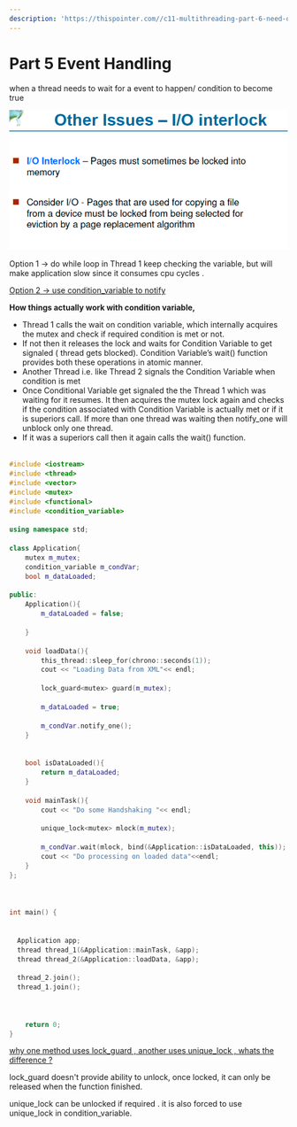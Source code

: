 ```yaml
---
description: 'https://thispointer.com//c11-multithreading-part-6-need-of-event-handling/'
---
```


# Part 5 Event Handling

when a thread needs to wait for a event to happen/ condition to become true

![](../../.gitbook/assets/image%20%28105%29.png)

Option 1 -&gt; do while loop in Thread 1 keep checking the variable, but will make application slow since it consumes cpu cycles .

[Option 2 -&gt; use condition\_variable to notify](https://thispointer.com//c11-multithreading-part-7-condition-variables-explained/)

**How things actually work with condition variable,**

* Thread 1 calls the wait on condition variable, which internally acquires the mutex and check if required condition is met or not.
* If not then it releases the lock and waits for Condition Variable to get signaled \( thread gets blocked\). Condition Variable’s wait\(\) function provides both these operations in atomic manner.
* Another Thread i.e. like Thread 2 signals the Condition Variable when condition is met
* Once Conditional Variable get signaled the the Thread 1 which was waiting for it resumes. It then acquires the mutex lock again and checks if the condition associated with Condition Variable is actually met or if it is superiors call. If more than one thread was waiting then notify\_one will unblock only one thread.
* If it was a superiors call then it again calls the wait\(\) function.

```cpp

#include <iostream>
#include <thread>
#include <vector>
#include <mutex>
#include <functional>
#include <condition_variable>

using namespace std;

class Application{
	mutex m_mutex;
	condition_variable m_condVar;
	bool m_dataLoaded;

public:
	Application(){
		m_dataLoaded = false;

	}

	void loadData(){
		this_thread::sleep_for(chrono::seconds(1));
		cout << "Loading Data from XML"<< endl;

		lock_guard<mutex> guard(m_mutex);

		m_dataLoaded = true;

		m_condVar.notify_one();
	}


	bool isDataLoaded(){
		return m_dataLoaded;
	}

	void mainTask(){
		cout << "Do some Handshaking "<< endl;

		unique_lock<mutex> mlock(m_mutex);

		m_condVar.wait(mlock, bind(&Application::isDataLoaded, this));
		cout << "Do processing on loaded data"<<endl;
	}
};



int main() {
 
  
  Application app;
  thread thread_1(&Application::mainTask, &app);
  thread thread_2(&Application::loadData, &app);

  thread_2.join();
  thread_1.join();



    return 0;
}


```

[why one method uses lock\_guard , another uses unique\_lock , whats the difference ?](http://jakascorner.com/blog/2016/02/lock_guard-and-unique_lock.html)

lock\_guard doesn't provide ability to unlock, once locked, it can only be released when the function finished.

unique\_lock can be unlocked if required . it is also forced to use unique\_lock in condition\_variable.

